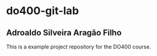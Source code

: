 # do400-git-lab
## Adroaldo Silveira Aragão Filho

This is a example project repository for the DO400 course.
